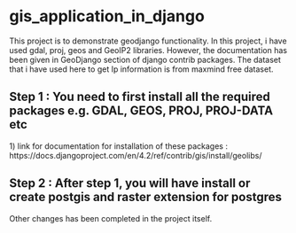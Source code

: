 # gis_application_in_django
This project is to demonstrate geodjango functionality. In this project, i have used gdal, proj, geos and GeoIP2 libraries.
However, the documentation has been given in GeoDjango section of django contrib packages.
The dataset that i have used here to get Ip information is from maxmind free dataset.

<h2>Step 1 : You need to first install all the required packages e.g. GDAL, GEOS, PROJ, PROJ-DATA etc</h2>
1) link for documentation for installation of these packages :
  https://docs.djangoproject.com/en/4.2/ref/contrib/gis/install/geolibs/

<h2>Step 2 : After step 1, you will have install or create postgis and raster extension for postgres</h2>

Other changes has been completed in the project itself.
